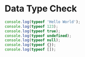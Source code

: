 # Data Type Check
```JavaScript
console.log(typeof 'Hello World');
console.log(typeof 123);
console.log(typeof true);
console.log(typeof undefined);
console.log(typeof null);
console.log(typeof {});
console.log(typeof []);
```
```JavaScript

```
